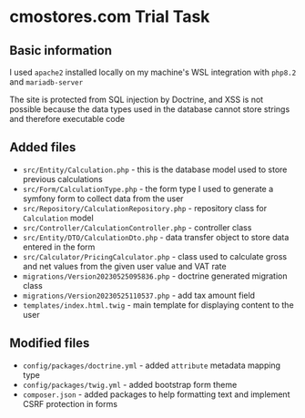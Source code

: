 # cmostores.com Trial Task

## Basic information

I used `apache2` installed locally on my machine's WSL integration with `php8.2` and `mariadb-server`

The site is protected from SQL injection by Doctrine, and XSS is not possible because the data types used in the 
database cannot store strings and therefore executable code

## Added files

- `src/Entity/Calculation.php` - this is the database model used to store previous calculations
- `src/Form/CalculationType.php` - the form type I used to generate a symfony form to collect data from the user
- `src/Repository/CalculationRepository.php` - repository class for `Calculation` model
- `src/Controller/CalculationController.php` - controller class
- `src/Entity/DTO/CalculationDto.php` - data transfer object to store data entered in the form
- `src/Calculator/PricingCalculator.php` - class used to calculate gross and net values from the given user value and 
VAT rate
- `migrations/Version20230525095836.php` - doctrine generated migration class
- `migrations/Version20230525110537.php` - add tax amount field
- `templates/index.html.twig` - main template for displaying content to the user

## Modified files

- `config/packages/doctrine.yml` - added `attribute` metadata mapping type
- `config/packages/twig.yml` - added bootstrap form theme
- `composer.json` - added packages to help formatting text and implement CSRF protection in forms